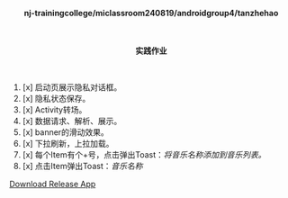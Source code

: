 <div>
    <p align="center">
        <strong>nj-trainingcollege/miclassroom240819/androidgroup4/tanzhehao</strong>
        <br>
    <br><br>
    <p align="center"><strong>实践作业</strong></p>
    <br>
</div>

1. [x] 启动页展示隐私对话框。
2. [x] 隐私状态保存。
3. [x] Activity转场。
4. [x] 数据请求、解析、展示。
5. [x] banner的滑动效果。
6. [x] 下拉刷新，上拉加载。
7. [x] 每个Item有个+号，点击弹出Toast：*将⾳乐名称添加到⾳乐列表。*
8. [x] 点击Item弹出Toast：*⾳乐名称*

<div>
    <a href="app/release/app-release.apk?inline=false">Download Release App</a>
    <br>
</div>

